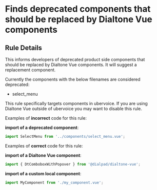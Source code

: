 # Finds deprecated components that should be replaced by Dialtone Vue components

## Rule Details

This informs developers of deprecated product side components that should be replaced by Dialtone Vue components. It will suggest a replacement component.

Currently the components with the below filenames are considered deprecated:

- select_menu

This rule specifically targets components in ubervoice. If you are using Dialtone Vue outside of ubervoice you may want to disable this rule.

Examples of **incorrect** code for this rule:

**import of a deprecated component**:

```js
import SelectMenu from '../components/select_menu.vue';
```

Examples of **correct** code for this rule:

**import of a Dialtone Vue component**:

```js
import { DtComboboxWithPopover } from '@dialpad/dialtone-vue';
```

**import of a custom local component**:

```js
import MyComponent from './my_component.vue';
```

